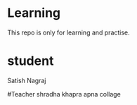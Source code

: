 # Learning
This repo is only for learning and practise.

# student 
Satish Nagraj

#Teacher 
shradha khapra
apna collage